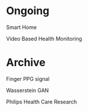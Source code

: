 # Ongoing

Smart Home

Video Based Health Monitoring

# Archive

Finger PPG signal

Wasserstein GAN

Philips Health Care Research

